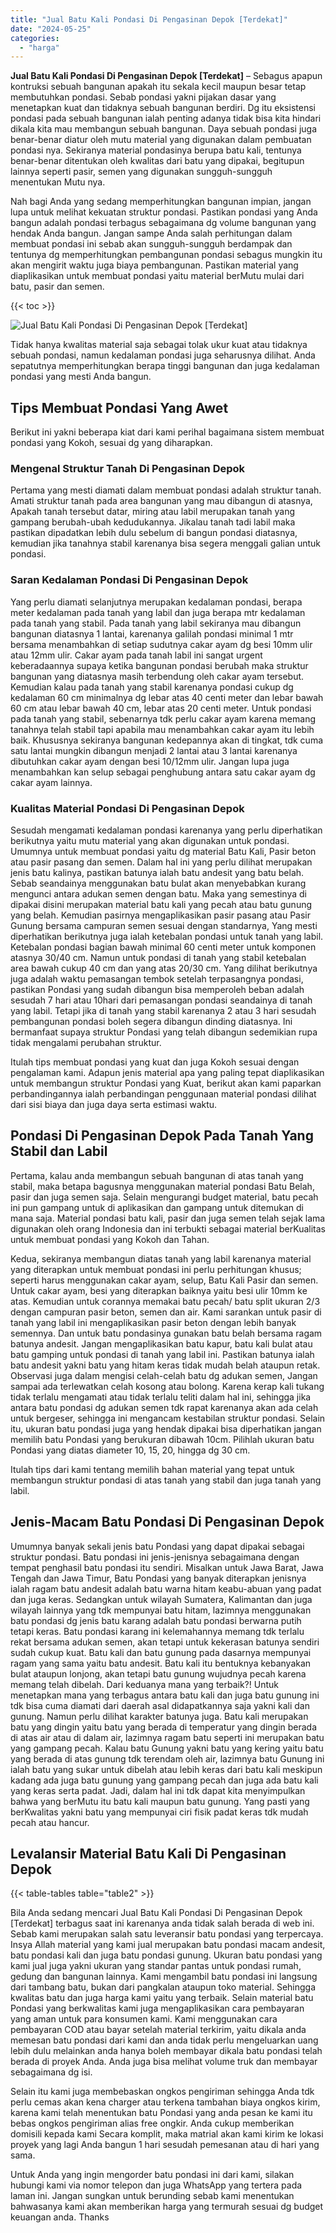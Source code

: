 ```yaml
---
title: "Jual Batu Kali Pondasi Di Pengasinan Depok [Terdekat]"
date: "2024-05-25"
categories: 
  - "harga"
---
```


**Jual Batu Kali Pondasi Di Pengasinan Depok \[Terdekat\]** – Sebagus apapun kontruksi sebuah bangunan apakah itu sekala kecil maupun besar tetap membutuhkan pondasi. Sebab pondasi yakni pijakan dasar yang menetapkan kuat dan tidaknya sebuah bangunan berdiri. Dg itu eksistensi pondasi pada sebuah bangunan ialah penting adanya tidak bisa kita hindari dikala kita mau membangun sebuah bangunan. Daya sebuah pondasi juga benar-benar diatur oleh mutu material yang digunakan dalam pembuatan pondasi nya. Sekiranya material pondasinya berupa batu kali, tentunya benar-benar ditentukan oleh kwalitas dari batu yang dipakai, begitupun lainnya seperti pasir, semen yang digunakan sungguh-sungguh menentukan Mutu nya.

Nah bagi Anda yang sedang memperhitungkan bangunan impian, jangan lupa untuk melihat kekuatan struktur pondasi. Pastikan pondasi yang Anda bangun adalah pondasi terbagus sebagaimana dg volume bangunan yang hendak Anda bangun. Jangan sampe Anda salah perhitungan dalam membuat pondasi ini sebab akan sungguh-sungguh berdampak dan tentunya dg memperhitungkan pembangunan pondasi sebagus mungkin itu akan mengirit waktu juga biaya pembangunan. Pastikan material yang diaplikasikan untuk membuat pondasi yaitu material berMutu mulai dari batu, pasir dan semen.

{{< toc >}}

![Jual Batu Kali Pondasi Di Pengasinan Depok [Terdekat]](/images/jual-batu-kali-22.png)

Tidak hanya kwalitas material saja sebagai tolak ukur kuat atau tidaknya sebuah pondasi, namun kedalaman pondasi juga seharusnya dilihat. Anda sepatutnya memperhitungkan berapa tinggi bangunan dan juga kedalaman pondasi yang mesti Anda bangun.

## Tips Membuat Pondasi Yang Awet

Berikut ini yakni beberapa kiat dari kami perihal bagaimana sistem membuat pondasi yang Kokoh, sesuai dg yang diharapkan.

### Mengenal Struktur Tanah Di Pengasinan Depok

Pertama yang mesti diamati dalam membuat pondasi adalah struktur tanah. Amati struktur tanah pada area bangunan yang mau dibangun di atasnya, Apakah tanah tersebut datar, miring atau labil merupakan tanah yang gampang berubah-ubah kedudukannya. Jikalau tanah tadi labil maka pastikan dipadatkan lebih dulu sebelum di bangun pondasi diatasnya, kemudian jika tanahnya stabil karenanya bisa segera menggali galian untuk pondasi.

### Saran Kedalaman Pondasi Di Pengasinan Depok

Yang perlu diamati selanjutnya merupakan kedalaman pondasi, berapa meter kedalaman pada tanah yang labil dan juga berapa mtr kedalaman pada tanah yang stabil. Pada tanah yang labil sekiranya mau dibangun bangunan diatasnya 1 lantai, karenanya galilah pondasi minimal 1 mtr bersama menambahkan di setiap sudutnya cakar ayam dg besi 10mm ulir atau 12mm ulir. Cakar ayam pada tanah labil ini sangat urgent keberadaannya supaya ketika bangunan pondasi berubah maka struktur bangunan yang diatasnya masih terbendung oleh cakar ayam tersebut. Kemudian kalau pada tanah yang stabil karenanya pondasi cukup dg kedalaman 60 cm minimalnya dg lebar atas 40 centi meter dan lebar bawah 60 cm atau lebar bawah 40 cm, lebar atas 20 centi meter. Untuk pondasi pada tanah yang stabil, sebenarnya tdk perlu cakar ayam karena memang tanahnya telah stabil tapi apabila mau menambahkan cakar ayam itu lebih baik. Khususnya sekiranya bangunan kedepannya akan di tingkat, tdk cuma satu lantai mungkin dibangun menjadi 2 lantai atau 3 lantai karenanya dibutuhkan cakar ayam dengan besi 10/12mm ulir. Jangan lupa juga menambahkan kan selup sebagai penghubung antara satu cakar ayam dg cakar ayam lainnya.

### Kualitas Material Pondasi Di Pengasinan Depok

Sesudah mengamati kedalaman pondasi karenanya yang perlu diperhatikan berikutnya yaitu mutu material yang akan digunakan untuk pondasi. Umumnya untuk membuat pondasi yaitu dg material Batu Kali, Pasir beton atau pasir pasang dan semen. Dalam hal ini yang perlu dilihat merupakan jenis batu kalinya, pastikan batunya ialah batu andesit yang batu belah. Sebab seandainya menggunakan batu bulat akan menyebabkan kurang mengunci antara adukan semen dengan batu. Maka yang semestinya di dipakai disini merupakan material batu kali yang pecah atau batu gunung yang belah. Kemudian pasirnya mengaplikasikan pasir pasang atau Pasir Gunung bersama campuran semen sesuai dengan standarnya, Yang mesti diperhatikan berikutnya juga ialah ketebalan pondasi untuk tanah yang labil. Ketebalan pondasi bagian bawah minimal 60 centi meter untuk komponen atasnya 30/40 cm. Namun untuk pondasi di tanah yang stabil ketebalan area bawah cukup 40 cm dan yang atas 20/30 cm. Yang dilihat berikutnya juga adalah waktu pemasangan tembok setelah terpasangnya pondasi, pastikan Pondasi yang sudah dibangun bisa memperoleh beban adalah sesudah 7 hari atau 10hari dari pemasangan pondasi seandainya di tanah yang labil. Tetapi jika di tanah yang stabil karenanya 2 atau 3 hari sesudah pembangunan pondasi boleh segera dibangun dinding diatasnya. Ini bermanfaat supaya struktur Pondasi yang telah dibangun sedemikian rupa tidak mengalami perubahan struktur.

Itulah tips membuat pondasi yang kuat dan juga Kokoh sesuai dengan pengalaman kami. Adapun jenis material apa yang paling tepat diaplikasikan untuk membangun struktur Pondasi yang Kuat, berikut akan kami paparkan perbandingannya ialah perbandingan penggunaan material pondasi dilihat dari sisi biaya dan juga daya serta estimasi waktu.

## Pondasi Di Pengasinan Depok Pada Tanah Yang Stabil dan Labil

Pertama, kalau anda membangun sebuah bangunan di atas tanah yang stabil, maka betapa bagusnya menggunakan material pondasi Batu Belah, pasir dan juga semen saja. Selain mengurangi budget material, batu pecah ini pun gampang untuk di aplikasikan dan gampang untuk ditemukan di mana saja. Material pondasi batu kali, pasir dan juga semen telah sejak lama digunakan oleh orang Indonesia dan ini terbukti sebagai material berKualitas untuk membuat pondasi yang Kokoh dan Tahan.

Kedua, sekiranya membangun diatas tanah yang labil karenanya material yang diterapkan untuk membuat pondasi ini perlu perhitungan khusus; seperti harus menggunakan cakar ayam, selup, Batu Kali Pasir dan semen. Untuk cakar ayam, besi yang diterapkan baiknya yaitu besi ulir 10mm ke atas. Kemudian untuk corannya memakai batu pecah/ batu split ukuran 2/3 dengan campuran pasir beton, semen dan air. Kami sarankan untuk pasir di tanah yang labil ini mengaplikasikan pasir beton dengan lebih banyak semennya. Dan untuk batu pondasinya gunakan batu belah bersama ragam batunya andesit. Jangan mengaplikasikan batu kapur, batu kali bulat atau batu gamping untuk pondasi di tanah yang labil ini. Pastikan batunya ialah batu andesit yakni batu yang hitam keras tidak mudah belah ataupun retak. Observasi juga dalam mengisi celah-celah batu dg adukan semen, Jangan sampai ada terlewatkan celah kosong atau bolong. Karena kerap kali tukang tidak terlalu mengamati atau tidak terlalu teliti dalam hal ini, sehingga jika antara batu pondasi dg adukan semen tdk rapat karenanya akan ada celah untuk bergeser, sehingga ini mengancam kestabilan struktur pondasi. Selain itu, ukuran batu pondasi juga yang hendak dipakai bisa diperhatikan jangan memilih batu Pondasi yang berukuran dibawah 10cm. Pilihlah ukuran batu Pondasi yang diatas diameter 10, 15, 20, hingga dg 30 cm.

Itulah tips dari kami tentang memilih bahan material yang tepat untuk membangun struktur pondasi di atas tanah yang stabil dan juga tanah yang labil.

## Jenis-Macam Batu Pondasi Di Pengasinan Depok

Umumnya banyak sekali jenis batu Pondasi yang dapat dipakai sebagai struktur pondasi. Batu pondasi ini jenis-jenisnya sebagaimana dengan tempat penghasil batu pondasi itu sendiri. Misalkan untuk Jawa Barat, Jawa Tengah dan Jawa Timur, Batu Pondasi yang banyak diterapkan jenisnya ialah ragam batu andesit adalah batu warna hitam keabu-abuan yang padat dan juga keras. Sedangkan untuk wilayah Sumatera, Kalimantan dan juga wilayah lainnya yang tdk mempunyai batu hitam, lazimnya menggunakan batu pondasi dg jenis batu karang adalah batu pondasi berwarna putih tetapi keras. Batu pondasi karang ini kelemahannya memang tdk terlalu rekat bersama adukan semen, akan tetapi untuk kekerasan batunya sendiri sudah cukup kuat. Batu kali dan batu gunung pada dasarnya mempunyai ragam yang sama yaitu batu andesit. Batu kali itu bentuknya kebanyakan bulat ataupun lonjong, akan tetapi batu gunung wujudnya pecah karena memang telah dibelah. Dari keduanya mana yang terbaik?! Untuk menetapkan mana yang terbagus antara batu kali dan juga batu gunung ini tdk bisa cuma diamati dari daerah asal didapatkannya saja yakni kali dan gunung. Namun perlu dilihat karakter batunya juga. Batu kali merupakan batu yang dingin yaitu batu yang berada di temperatur yang dingin berada di atas air atau di dalam air, lazimnya ragam batu seperti ini merupakan batu yang gampang pecah. Kalau batu Gunung yakni batu yang kering yaitu batu yang berada di atas gunung tdk terendam oleh air, lazimnya batu Gunung ini ialah batu yang sukar untuk dibelah atau lebih keras dari batu kali meskipun kadang ada juga batu gunung yang gampang pecah dan juga ada batu kali yang keras serta padat. Jadi, dalam hal ini tdk dapat kita menyimpulkan bahwa yang berMutu itu batu kali maupun batu gunung. Yang pasti yang berKwalitas yakni batu yang mempunyai ciri fisik padat keras tdk mudah pecah atau hancur.

## Levalansir Material Batu Kali Di Pengasinan Depok

{{< table-tables table="table2" >}}

Bila Anda sedang mencari Jual Batu Kali Pondasi Di Pengasinan Depok \[Terdekat\] terbagus saat ini karenanya anda tidak salah berada di web ini. Sebab kami merupakan salah satu leveransir batu pondasi yang terpercaya. Insya Allah material yang kami jual merupakan batu pondasi macam andesit, batu pondasi kali dan juga batu pondasi gunung. Ukuran batu pondasi yang kami jual juga yakni ukuran yang standar pantas untuk pondasi rumah, gedung dan bangunan lainnya. Kami mengambil batu pondasi ini langsung dari tambang batu, bukan dari pangkalan ataupun toko material. Sehingga kwalitas batu dan juga harga kami yaitu yang terbaik. Selain material batu Pondasi yang berkwalitas kami juga mengaplikasikan cara pembayaran yang aman untuk para konsumen kami. Kami menggunakan cara pembayaran COD atau bayar setelah material terkirim, yaitu dikala anda memesan batu pondasi dari kami dan anda tidak perlu mengeluarkan uang lebih dulu melainkan anda hanya boleh membayar dikala batu pondasi telah berada di proyek Anda. Anda juga bisa melihat volume truk dan membayar sebagaimana dg isi.

Selain itu kami juga membebaskan ongkos pengiriman sehingga Anda tdk perlu cemas akan kena charger atau terkena tambahan biaya ongkos kirim, karena kami telah menentukan batu Pondasi yang anda pesan ke kami itu bebas ongkos pengiriman alias free ongkir. Anda cukup memberikan domisili kepada kami Secara komplit, maka matrial akan kami kirim ke lokasi proyek yang lagi Anda bangun 1 hari sesudah pemesanan atau di hari yang sama.

Untuk Anda yang ingin mengorder batu pondasi ini dari kami, silakan hubungi kami via nomor telepon dan juga WhatsApp yang tertera pada laman ini. Jangan sungkan untuk berunding sebab kami menentukan bahwasanya kami akan memberikan harga yang termurah sesuai dg budget keuangan anda. Thanks
